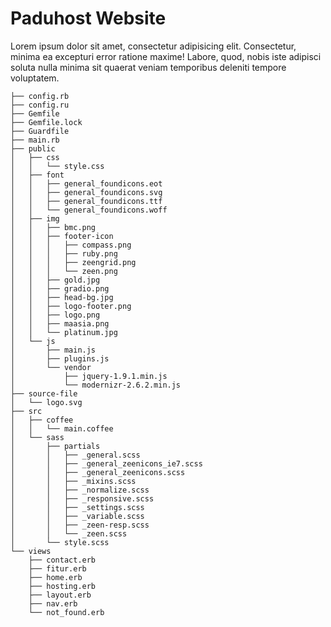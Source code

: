 Paduhost Website
================

Lorem ipsum dolor sit amet, consectetur adipisicing elit. Consectetur, minima ea excepturi error ratione maxime! Labore, quod, nobis iste adipisci soluta nulla minima sit quaerat veniam temporibus deleniti tempore voluptatem.

```
├── config.rb
├── config.ru
├── Gemfile
├── Gemfile.lock
├── Guardfile
├── main.rb
├── public
│   ├── css
│   │   └── style.css
│   ├── font
│   │   ├── general_foundicons.eot
│   │   ├── general_foundicons.svg
│   │   ├── general_foundicons.ttf
│   │   └── general_foundicons.woff
│   ├── img
│   │   ├── bmc.png
│   │   ├── footer-icon
│   │   │   ├── compass.png
│   │   │   ├── ruby.png
│   │   │   ├── zeengrid.png
│   │   │   └── zeen.png
│   │   ├── gold.jpg
│   │   ├── gradio.png
│   │   ├── head-bg.jpg
│   │   ├── logo-footer.png
│   │   ├── logo.png
│   │   ├── maasia.png
│   │   └── platinum.jpg
│   └── js
│       ├── main.js
│       ├── plugins.js
│       └── vendor
│           ├── jquery-1.9.1.min.js
│           └── modernizr-2.6.2.min.js
├── source-file
│   └── logo.svg
├── src
│   ├── coffee
│   │   └── main.coffee
│   └── sass
│       ├── partials
│       │   ├── _general.scss
│       │   ├── _general_zeenicons_ie7.scss
│       │   ├── _general_zeenicons.scss
│       │   ├── _mixins.scss
│       │   ├── _normalize.scss
│       │   ├── _responsive.scss
│       │   ├── _settings.scss
│       │   ├── _variable.scss
│       │   ├── _zeen-resp.scss
│       │   └── _zeen.scss
│       └── style.scss
└── views
    ├── contact.erb
    ├── fitur.erb
    ├── home.erb
    ├── hosting.erb
    ├── layout.erb
    ├── nav.erb
    └── not_found.erb

```